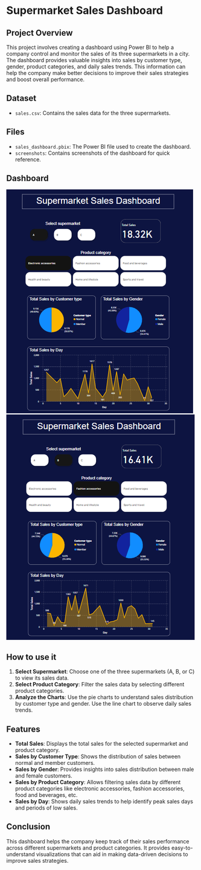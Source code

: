 # Supermarket Sales Dashboard

## Project Overview
This project involves creating a dashboard using Power BI to help a company control and monitor the sales of its three supermarkets in a city. The dashboard provides valuable insights into sales by customer type, gender, product categories, and daily sales trends. This information can help the company make better decisions to improve their sales strategies and boost overall performance.

## Dataset
- `sales.csv`: Contains the sales data for the three supermarkets.

## Files
- `sales_dashboard.pbix`: The Power BI file used to create the dashboard.
- `screenshots`: Contains screenshots of the dashboard for quick reference.

## Dashboard 
![Dashboard 1](screenshots/1.png)
![Dashboard 2](screenshots/2.png)

## How to use it
1. **Select Supermarket**: Choose one of the three supermarkets (A, B, or C) to view its sales data.
2. **Select Product Category**: Filter the sales data by selecting different product categories.
3. **Analyze the Charts**: Use the pie charts to understand sales distribution by customer type and gender. Use the line chart to observe daily sales trends.
   
## Features
- **Total Sales**: Displays the total sales for the selected supermarket and product category.
- **Sales by Customer Type**: Shows the distribution of sales between normal and member customers.
- **Sales by Gender**: Provides insights into sales distribution between male and female customers.
- **Sales by Product Category**: Allows filtering sales data by different product categories like electronic accessories, fashion accessories, food and beverages, etc.
- **Sales by Day**: Shows daily sales trends to help identify peak sales days and periods of low sales.


## Conclusion
This dashboard helps the company keep track of their sales performance across different supermarkets and product categories. It provides easy-to-understand visualizations that can aid in making data-driven decisions to improve sales strategies.




